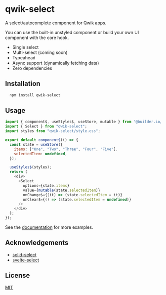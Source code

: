 # qwik-select

A select/autocomplete component for Qwik apps.

You can use the built-in unstyled component or build your own UI component with the core hook.

- Single select
- Multi-select (coming soon)
- Typeahead
- Async support (dynamically fetching data)
- Zero dependencies

## Installation

```bash
  npm install qwik-select
```

## Usage

```javascript
import { component$, useStyles$, useStore, mutable } from "@builder.io/qwik";
import { Select } from "qwik-select";
import styles from "qwik-select/style.css";

export default component$(() => {
  const state = useStore({
    items: ["One", "Two", "Three", "Four", "Five"],
    selectedItem: undefined,
  });

  useStyles$(styles);
  return (
    <div>
      <Select
        options={state.items}
        value={mutable(state.selectedItem)}
        onChange$={(it) => (state.selectedItem = it)}
        onClear$={() => (state.selectedItem = undefined)}
      />
    </div>
  );
});
```

See the [documentation](https://phongnn.github.io/qwik-select) for more examples.

## Acknowledgements

- [solid-select](https://github.com/thisbeyond/solid-select)
- [svelte-select](https://github.com/rob-balfre/svelte-select)

## License

[MIT](https://choosealicense.com/licenses/mit/)
